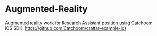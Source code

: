 # Augmented-Reality
Augmented reality work for Research Assistant position using Catchoom iOS SDK: https://github.com/Catchoom/craftar-example-ios 
